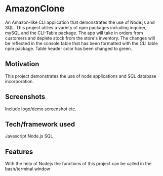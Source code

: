 # AmazonClone
An Amazon-like CLI application that demonstrates the use of Node.js and SQL. This project utilies a variety of npm packages including inquirer, mySQL and the CLI-Table package. The app will take in orders from customers and deplete stock from the store's inventory. The changes will be reflected in the console table that has been formatted with the CLI table npm package. Table header color has been changed to green.


## Motivation
This project demonstrates the use of node applications and SQL database incorporation.

## Screenshots
Include logo/demo screenshot etc.





## Tech/framework used
 Javascript
 Node.js
 SQL


## Features
With the help of Nodejs the functions of this project can be called in the bash/terminal window



